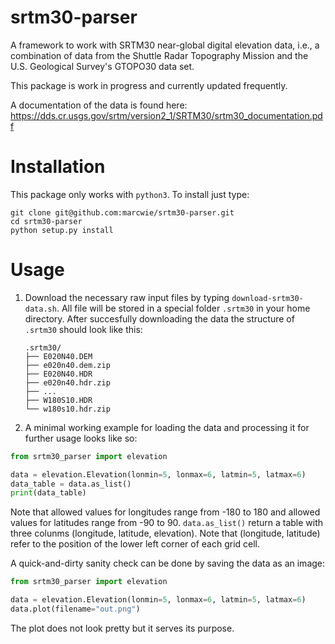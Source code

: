 # srtm30-parser
A framework to work with SRTM30 near-global digital elevation data, i.e., a combination of data from the Shuttle Radar Topography Mission and the U.S. Geological Survey's GTOPO30 data set. 

This package is work in progress and currently updated frequently.

A documentation of the data is found here: https://dds.cr.usgs.gov/srtm/version2_1/SRTM30/srtm30_documentation.pdf

# Installation

This package only works with `python3`. To install just type:
```
git clone git@github.com:marcwie/srtm30-parser.git
cd srtm30-parser
python setup.py install
```

# Usage

1. Download the necessary raw input files by typing `download-srtm30-data.sh`. All file will be stored in a special folder `.srtm30` in your home directory. 
   After succesfully downloading the data the structure of `.srtm30` should look like this:
    
    ```
    .srtm30/
    ├── E020N40.DEM
    ├── e020n40.dem.zip
    ├── E020N40.HDR
    ├── e020n40.hdr.zip
    ├── ...
    ├── W180S10.HDR
    └── w180s10.hdr.zip
    ```

2. A minimal working example for loading the data and processing it for further usage looks like so:

```python
from srtm30_parser import elevation                                             

data = elevation.Elevation(lonmin=5, lonmax=6, latmin=5, latmax=6)              
data_table = data.as_list()                                                     
print(data_table)                                                                                       
```
Note that allowed values for longitudes range from -180 to 180 and allowed values for latitudes range from -90 to 90. `data.as_list()` return a table with three colunms (longitude, latitude, elevation). Note that (longitude, latitude) refer to the position of the lower left corner of each grid cell.

A quick-and-dirty sanity check can be done by saving the data as an image:
```python
from srtm30_parser import elevation                                             

data = elevation.Elevation(lonmin=5, lonmax=6, latmin=5, latmax=6)              
data.plot(filename="out.png")                                                                                      
```
The plot does not look pretty but it serves its purpose.
